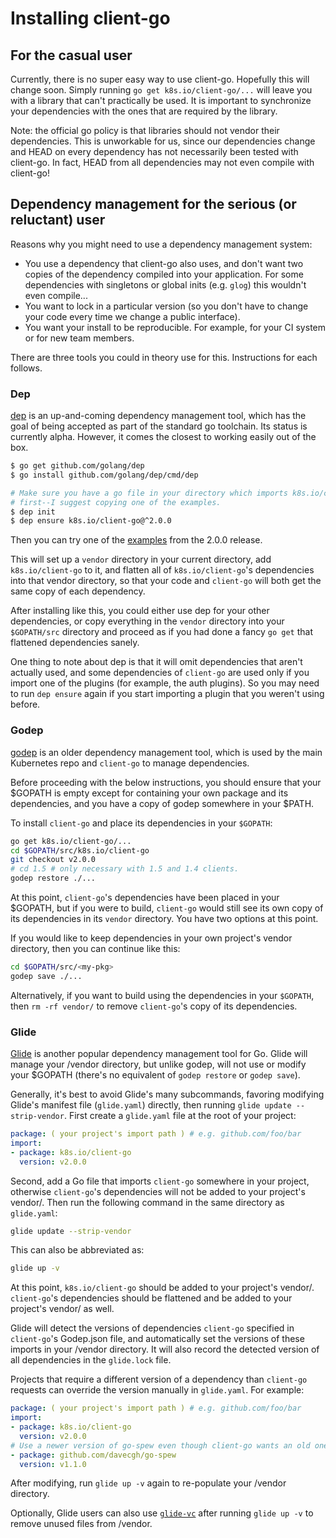 # Installing client-go

## For the casual user

Currently, there is no super easy way to use client-go.  Hopefully this will
change soon. Simply running `go get k8s.io/client-go/...` will leave you with a
library that can't practically be used.  It is important to synchronize your
dependencies with the ones that are required by the library.

Note: the official go policy is that libraries should not vendor their
dependencies. This is unworkable for us, since our dependencies change and HEAD
on every dependency has not necessarily been tested with client-go. In fact,
HEAD from all dependencies may not even compile with client-go!

## Dependency management for the serious (or reluctant) user

Reasons why you might need to use a dependency management system:
* You use a dependency that client-go also uses, and don't want two copies of
  the dependency compiled into your application. For some dependencies with
  singletons or global inits (e.g. `glog`) this wouldn't even compile...
* You want to lock in a particular version (so you don't have to change your
  code every time we change a public interface).
* You want your install to be reproducible. For example, for your CI system or
  for new team members.

There are three tools you could in theory use for this. Instructions
for each follows.

### Dep

[dep](https://github.com/golang/dep) is an up-and-coming dependency management tool,
which has the goal of being accepted as part of the standard go toolchain. Its
status is currently alpha. However, it comes the closest to working easily out
of the box.

```sh
$ go get github.com/golang/dep
$ go install github.com/golang/dep/cmd/dep

# Make sure you have a go file in your directory which imports k8s.io/client-go
# first--I suggest copying one of the examples.
$ dep init
$ dep ensure k8s.io/client-go@^2.0.0
```

Then you can try one of the
[examples](https://github.com/kubernetes/client-go/tree/v2.0.0/examples/) from
the 2.0.0 release.

This will set up a `vendor` directory in your current directory, add `k8s.io/client-go`
to it, and flatten all of `k8s.io/client-go`'s dependencies into that vendor directory,
so that your code and `client-go` will both get the same copy of each
dependency.

After installing like this, you could either use dep for your other
dependencies, or copy everything in the `vendor` directory into your
`$GOPATH/src` directory and proceed as if you had done a fancy `go get` that
flattened dependencies sanely.

One thing to note about dep is that it will omit dependencies that aren't
actually used, and some dependencies of `client-go` are used only if you import
one of the plugins (for example, the auth plugins). So you may need to run `dep
ensure` again if you start importing a plugin that you weren't using before.

### Godep

[godep](https://github.com/tools/godep) is an older dependency management tool, which is
used by the main Kubernetes repo and `client-go` to manage dependencies.

Before proceeding with the below instructions, you should ensure that your
$GOPATH is empty except for containing your own package and its dependencies,
and you have a copy of godep somewhere in your $PATH.

To install `client-go` and place its dependencies in your `$GOPATH`:

```sh
go get k8s.io/client-go/...
cd $GOPATH/src/k8s.io/client-go
git checkout v2.0.0
# cd 1.5 # only necessary with 1.5 and 1.4 clients.
godep restore ./...
```

At this point, `client-go`'s dependencies have been placed in your $GOPATH, but
if you were to build, `client-go` would still see its own copy of its
dependencies in its `vendor` directory. You have two options at this point.

If you would like to keep dependencies in your own project's vendor directory,
then you can continue like this:

```sh
cd $GOPATH/src/<my-pkg>
godep save ./...
```

Alternatively, if you want to build using the dependencies in your `$GOPATH`,
then `rm -rf vendor/` to remove `client-go`'s copy of its dependencies.

### Glide

[Glide](https://github.com/Masterminds/glide) is another popular dependency
management tool for Go. Glide will manage your /vendor directory, but unlike
godep, will not use or modify your $GOPATH (there's no equivalent of
`godep restore` or `godep save`).

Generally, it's best to avoid Glide's many subcommands, favoring modifying
Glide's manifest file (`glide.yaml`) directly, then running
`glide update --strip-vendor`. First create a `glide.yaml` file at the root of
your project:

```yaml
package: ( your project's import path ) # e.g. github.com/foo/bar
import:
- package: k8s.io/client-go
  version: v2.0.0
```

Second, add a Go file that imports `client-go` somewhere in your project,
otherwise `client-go`'s dependencies will not be added to your project's
vendor/. Then run the following command in the same directory as `glide.yaml`:

```sh
glide update --strip-vendor
```

This can also be abbreviated as:

```sh
glide up -v
```

At this point, `k8s.io/client-go` should be added to your project's vendor/.
`client-go`'s dependencies should be flattened and be added to your project's
vendor/ as well.

Glide will detect the versions of dependencies `client-go` specified in
`client-go`'s Godep.json file, and automatically set the versions of these
imports in your /vendor directory. It will also record the detected version of
all dependencies in the `glide.lock` file.

Projects that require a different version of a dependency than `client-go`
requests can override the version manually in `glide.yaml`. For example:

```yaml
package: ( your project's import path ) # e.g. github.com/foo/bar
import:
- package: k8s.io/client-go
  version: v2.0.0
# Use a newer version of go-spew even though client-go wants an old one.
- package: github.com/davecgh/go-spew
  version: v1.1.0
```

After modifying, run `glide up -v` again to re-populate your /vendor directory.

Optionally, Glide users can also use [`glide-vc`](https://github.com/sgotti/glide-vc)
after running `glide up -v` to remove unused files from /vendor.
